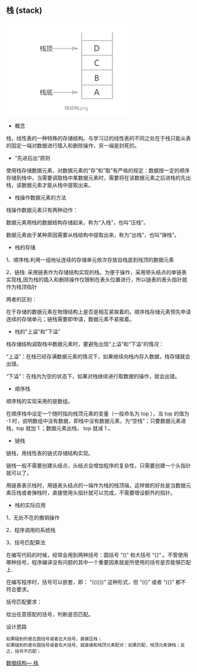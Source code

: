 ## 栈 (stack)

![](../images/stack.png)

- 概念

栈，线性表的一种特殊的存储结构。与学习过的线性表的不同之处在于栈只能从表的固定一端对数据进行插入和删除操作，另一端是封死的。

- “先进后出”原则

使用栈存储数据元素，对数据元素的“存”和“取”有严格的规定：数据按一定的顺序存储到栈中，当需要调取栈中某数据元素时，需要将在该数据元素之后进栈的先出栈，该数据元素才能从栈中提取出来。

- 栈操作数据元素的方法

栈操作数据元素只有两种动作：

数据元素用栈的数据结构存储起来，称为“入栈”，也叫“压栈”。

数据元素由于某种原因需要从栈结构中提取出来，称为“出栈”，也叫“弹栈”。


- 栈的存储

1、顺序栈:利用一组地址连续的存储单元依次存放自栈底到栈顶的数据元素

2、链栈: 采用链表作为存储结构实现的栈。为便于操作，采用带头结点的单链表实现栈,因为栈的插入和删除操作仅限制在表头位置进行，所以链表的表头指针就作为栈顶指针

两者的区别：

在于存储的数据元素在物理结构上是否是相互紧挨着的。顺序栈存储元素预先申请连续的存储单元；链栈需要即申请，数据元素不紧挨着。

- 栈的"上溢"和"下溢"

栈存储结构调取栈中数据元素时，要避免出现“上溢”和“下溢”的情况：

“上溢”：在栈已经存满数据元素的情况下，如果继续向栈内存入数据，栈存储就会出错。

“下溢”：在栈内为空的状态下，如果对栈继续进行取数据的操作，就会出错。

- 顺序栈

顺序栈的实现采用的是数组。

在顺序栈中设定一个随时指向栈顶元素的变量（一般命名为 top ），当 top 的值为 -1 时，说明数组中没有数据，即栈中没有数据元素，为“空栈”；只要数据元素进栈，top 就加 1 ；数据元素出栈， top 就减 1 。

- 链栈

链栈，用线性表的链式存储结构实现。

链栈一般不需要创建头结点，头结点会增加程序的复杂性，只需要创建一个头指针就可以了。

用链表表示栈时，用链表头结点的一端作为栈的栈顶端，这样做的好处是当数据元素压栈或者弹栈时，直接使用头指针就可以完成，不需要增设额外的指针。

- 栈的实际应用

1、无处不在的撤销操作

2、程序调用的系统栈

3、括号匹配算法

在编写代码的时候，经常会用到两种括号：圆括号 “()” 和大括号 “{}” 。不管使用哪种括号，程序编译没有问题的其中一个重要因素就是所使用的括号是否能够匹配上.

在编写程序时，括号可以嵌套，即： “({()})” 这种形式，但 “({)” 或者 “({}” 都不符合要求。

括号匹配要求：

给出任意搭配的括号，判断是否匹配。

设计思路

    如果碰到的是左圆括号或者左大括号，直接压栈；
    如果碰到的是右圆括号或者右大括号，就直接和栈顶元素配对：如果匹配，栈顶元素弹栈；反之，括号不匹配；

[数据结构— 栈](https://www.jianshu.com/p/bb3a83eaa49b)